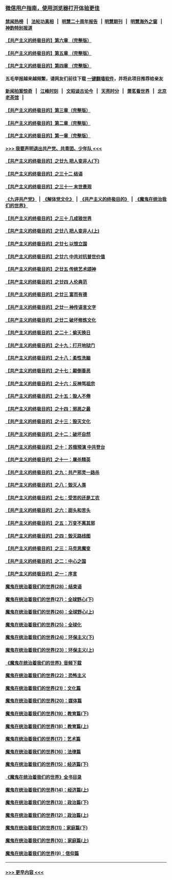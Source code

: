 ### [微信用户指南，使用浏览器打开体验更佳](https://github.com/gfw-breaker/banned-news1/blob/master/indexes/wechat-guide.md?t=0)
#### [禁闻热榜](热点新闻.md?t=0)  &nbsp;&nbsp;|&nbsp;&nbsp; [法轮功真相](https://github.com/gfw-breaker/truth/blob/master/README.md?t=0) &nbsp;&nbsp;|&nbsp;&nbsp; [明慧二十周年报告](https://github.com/gfw-breaker/mh-reports/blob/master/README.md?t=0) &nbsp;&nbsp;|&nbsp;&nbsp;[明慧期刊](https://github.com/gfw-breaker/mh-qikan) &nbsp;&nbsp;|&nbsp;&nbsp; [明慧海外之窗](https://github.com/gfw-breaker/mh-news/blob/master/README.md?t=0) &nbsp;&nbsp;|&nbsp;&nbsp; [神韵特别报道](https://github.com/gfw-breaker/mh-news/blob/master/shenyun.md?t=0)
#### [【共产主义的终极目的】第六章 （完整版）](../pages/nsc422/n11428913.md?t=02141711) 
#### [【共产主义的终极目的】第五章 （完整版）](../pages/nsc422/n11428912.md?t=02141711) 
#### [【共产主义的终极目的】第四章 （完整版）](../pages/nsc422/n11428907.md?t=02141711) 
#### 五毛举报越来越频繁，请网友们前往下载 [一键翻墙软件](https://github.com/gfw-breaker/ssr-accounts)，并将此项目推荐给亲友
#### [新闻拍案惊奇](https://github.com/gfw-breaker/banned-news1/blob/master/pages/link4.md) &nbsp;&nbsp;|&nbsp;&nbsp; [江峰时刻](https://github.com/gfw-breaker/banned-news1/blob/master/pages/link4.md) &nbsp;&nbsp;|&nbsp;&nbsp; [文昭谈古论今](https://github.com/gfw-breaker/banned-news1/blob/master/pages/link4.md) &nbsp;&nbsp;|&nbsp;&nbsp; [天亮时分](https://github.com/gfw-breaker/banned-news1/blob/master/pages/link4.md) &nbsp;&nbsp;|&nbsp;&nbsp; [萧茗看世界](https://github.com/gfw-breaker/banned-news1/blob/master/pages/link4.md) &nbsp;&nbsp;|&nbsp;&nbsp; [北京老茶馆](https://github.com/gfw-breaker/banned-news1/blob/master/pages/link4.md) &nbsp;&nbsp;|&nbsp;&nbsp; 
#### [【共产主义的终极目的】第三章（完整版）](../pages/nsc422/n11428848.md?t=02141711) 
#### [【共产主义的终极目的】第二章（完整版）](../pages/nsc422/n11428831.md?t=02141711) 
#### [【共产主义的终极目的】第一章（完整版）](../pages/nsc422/n11417651.md?t=02141711) 
#### [>>> 我要声明退出共产党、共青团、少年队 <<<](https://github.com/begood0513/goodnews/blob/master/quit/letter.md) 
#### [【共产主义的终极目的】之廿九 把人变非人(下)](../pages/nsc422/n11344140.md?t=02141711) 
#### [【共产主义的终极目的】之三十二 结语](../pages/nsc422/n11360535.md?t=02141711) 
#### [【共产主义的终极目的】之三十一 末世景观](../pages/nsc422/n11351129.md?t=02141711) 
#### [《九评共产党》](https://github.com/begood0513/9ping.md/blob/master/README.md) &nbsp;|&nbsp; [《解体党文化》](../../../../jtdwh.md/blob/master/README.md)  &nbsp;|&nbsp; [《共产主义的终极目的》](../../../../gczydzjmd.md/blob/master/README.md) &nbsp;|&nbsp; [《魔鬼在统治我们的世界》](../../../../mgztzwmdsj.md/blob/master/README.md) 
#### [【共产主义的终极目的】之三十 几成狼世界](../pages/nsc422/n11348280.md?t=02141711) 
#### [【共产主义的终极目的】之廿八 把人变非人(上)](../pages/nsc422/n11340492.md?t=02141711) 
#### [【共产主义的终极目的】之廿七 以恨立国](../pages/nsc422/n11336944.md?t=02141711) 
#### [【共产主义的终极目的】之廿六 中共对抗普世价值](../pages/nsc422/n11324785.md?t=02141711) 
#### [【共产主义的终极目的】之廿五 传统艺术颂神](../pages/nsc422/n11296396.md?t=02141711) 
#### [【共产主义的终极目的】之廿四 人伦典范](../pages/nsc422/n11296397.md?t=02141711) 
#### [【共产主义的终极目的】之廿三 富而有德](../pages/nsc422/n11283598.md?t=02141711) 
#### [【共产主义的终极目的】之廿一 神传语言文字](../pages/nsc422/n11263265.md?t=02141711) 
#### [【共产主义的终极目的】之廿二 破坏修炼文化](../pages/nsc422/n11245728.md?t=02141711) 
#### [【共产主义的终极目的】之二十：偷天换日](../pages/nsc422/n11238846.md?t=02141711) 
#### [【共产主义的终极目的】之十九：打开地狱门](../pages/nsc422/n11206376.md?t=02141711) 
#### [【共产主义的终极目的】之十八：柔性洗脑](../pages/nsc422/n11199994.md?t=02141711) 
#### [【共产主义的终极目的】之十七：颠倒善恶](../pages/nsc422/n11179782.md?t=02141711) 
#### [【共产主义的终极目的】之十六：反神骂祖宗](../pages/nsc422/n11166798.md?t=02141711) 
#### [【共产主义的终极目的】之十五：毁人不倦](../pages/nsc422/n11166792.md?t=02141711) 
#### [【共产主义的终极目的】之十四：邪恶之最](../pages/nsc422/n11150249.md?t=02141711) 
#### [【共产主义的终极目的】之十三：毁灭文化](../pages/nsc422/n11135227.md?t=02141711) 
#### [【共产主义的终极目的】之十二：破坏自然](../pages/nsc422/n11135214.md?t=02141711) 
#### [【共产主义的终极目的】之十：苏俄预演 中共登台](../pages/nsc422/n11118424.md?t=02141711) 
#### [【共产主义的终极目的】之十一：屠杀精英](../pages/nsc422/n11118442.md?t=02141711) 
#### [【共产主义的终极目的】之九：共产邪灵一路杀](../pages/nsc422/n11114139.md?t=02141711) 
#### [【共产主义的终极目的】之八：毁灭人类](../pages/nsc422/n11108503.md?t=02141711) 
#### [【共产主义的终极目的】之七：受苦的还是工农](../pages/nsc422/n11101809.md?t=02141711) 
#### [【共产主义的终极目的】之六：甜头和苦头](../pages/nsc422/n11096971.md?t=02141711) 
#### [【共产主义的终极目的】之五：万变不离其邪](../pages/nsc422/n11091285.md?t=02141711) 
#### [【共产主义的终极目的】之四：毁灭路线图](../pages/nsc422/n11086284.md?t=02141711) 
#### [【共产主义的终极目的】之三：马克思魔变](../pages/nsc422/n11061941.md?t=02141711) 
#### [【共产主义的终极目的】之二：中心之国](../pages/nsc422/n11047728.md?t=02141711) 
#### [【共产主义的终极目的】之一：序言](../pages/nsc422/n11086077.md?t=02141711) 
#### [魔鬼在统治着我们的世界(28)：结束语](../pages/nsc422/n10936246.md?t=02141711) 
#### [魔鬼在统治着我们的世界(27)：全球野心(下)](../pages/nsc422/n10928319.md?t=02141711) 
#### [魔鬼在统治着我们的世界(26)：全球野心(上)](../pages/nsc422/n10900318.md?t=02141711) 
#### [魔鬼在统治着我们的世界(25)：全球化](../pages/nsc422/n10788205.md?t=02141711) 
#### [魔鬼在统治着我们的世界(24)：环保主义(下)](../pages/nsc422/n10695307.md?t=02141711) 
#### [魔鬼在统治着我们的世界(23)：环保主义(上)](../pages/nsc422/n10688613.md?t=02141711) 
#### [《魔鬼在统治着我们的世界》音频下载](../pages/nsc422/n10635553.md?t=02141711) 
#### [魔鬼在统治着我们的世界(22)：恐怖主义](../pages/nsc422/n10614727.md?t=02141711) 
#### [魔鬼在统治着我们的世界(21)：文化篇](../pages/nsc422/n10597706.md?t=02141711) 
#### [魔鬼在统治着我们的世界(20)：媒体篇](../pages/nsc422/n10586579.md?t=02141711) 
#### [魔鬼在统治着我们的世界(19)：教育篇(下)](../pages/nsc422/n10564808.md?t=02141711) 
#### [魔鬼在统治着我们的世界(18)：教育篇(上)](../pages/nsc422/n10526970.md?t=02141711) 
#### [魔鬼在统治着我们的世界(17)：艺术篇](../pages/nsc422/n10499093.md?t=02141711) 
#### [魔鬼在统治着我们的世界(16)：法律篇](../pages/nsc422/n10485969.md?t=02141711) 
#### [魔鬼在统治着我们的世界(15)：经济篇(下)](../pages/nsc422/n10469975.md?t=02141711) 
#### [《魔鬼在统治着我们的世界》全书目录](../pages/nsc422/n10464261.md?t=02141711) 
#### [魔鬼在统治着我们的世界(14)：经济篇(上)](../pages/nsc422/n10457370.md?t=02141711) 
#### [魔鬼在统治着我们的世界(13)：政治篇(下)](../pages/nsc422/n10448270.md?t=02141711) 
#### [魔鬼在统治着我们的世界(12)：政治篇(上)](../pages/nsc422/n10444576.md?t=02141711) 
#### [魔鬼在统治着我们的世界(11)：家庭篇(下)](../pages/nsc422/n10440961.md?t=02141711) 
#### [魔鬼在统治着我们的世界(10)：家庭篇(上)](../pages/nsc422/n10435448.md?t=02141711) 
#### [魔鬼在统治着我们的世界(9)：信仰篇](../pages/nsc422/n10432159.md?t=02141711) 

----
#### [ >>> 更早内容 <<< ](../indexes/nsc422-earlier.md)
